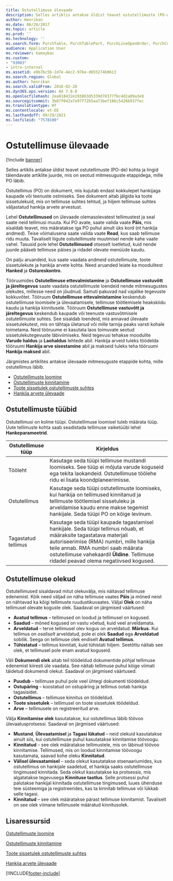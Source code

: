 ```yaml
---
title: Ostutellimuse ülevaade
description: Selles artiklis antakse üldist teavet ostutellimuste (PO-de) kohta ja lingid täiendavate artiklite juurde, mis on seotud mitmesuguste etappidega, mille PO läbib.
author: Henrikan
ms.date: 06/20/2017
ms.topic: article
ms.prod: ''
ms.technology: ''
ms.search.form: PurchTable, PurchTablePart, PurchLineOpenOrder, PurchConfirmationRequestJournal
audience: Application User
ms.reviewer: kamaybac
ms.custom:
- "93083"
- intro-internal
ms.assetid: e9b7bc5b-1d7e-4ec2-97be-d655274b0613
ms.search.region: Global
ms.author: henrikan
ms.search.validFrom: 2016-02-28
ms.dyn365.ops.version: AX 7.0.0
ms.openlocfilehash: 2ea818432e193863d5339d78377fbc4d2a09a3e9
ms.sourcegitcommit: 3b87f042a7e97f72b5aa73bef186c5426b937fec
ms.translationtype: HT
ms.contentlocale: et-EE
ms.lasthandoff: 09/29/2021
ms.locfileid: "7578100"
---
```

# <a name="purchase-order-overview"></a>Ostutellimuse ülevaade

[!include [banner](../includes/banner.md)]

Selles artiklis antakse üldist teavet ostutellimuste (PO-de) kohta ja lingid täiendavate artiklite juurde, mis on seotud mitmesuguste etappidega, mille PO läbib.

Ostutellimus (PO) on dokument, mis kujutab endast kokkulepet hankijaga kaupade või teenuste ostmiseks. See dokument aitab jälgida ka toote sissetulekuid, mis on tellimuse suhtes tehtud, ja hiljem tellimuse suhtes väljastatud hankija arvete arvestust.  

Lehel **Ostutellimused** on ülevaade olemasolevatest tellimustest ja seal saate neid tellimusi muuta. Kui PO avate, saate valida vaate **Päis**, mis sisaldab teavet, mis määratakse iga PO puhul ainult üks kord (nt hankija andmed). Teise võimalusena saate valida vaate **Read**, kus saab tellimuse ridu muuta. Tavaliselt liigute ostutellimuste muutmisel nende kahe vaate vahel. Tasusid pole lehel **Ostutellimused** otseselt loetletud, kuid nende juurde pääseb tellimuse päises ja ridadel olevate menüüde kaudu.  

On palju aruandeid, kus saate vaadata andmeid ostutellimuste, toote sissetulekute ja hankija arvete kohta. Need aruanded leiate ka moodulitest **Hanked** ja **Ostureskontro**.  

Tööruumides **Ostutellimuse ettevalmistamine** ja **Ostutellimuse vastuvõtt ja järeltegevus** saate vaadata ostutellimuste loendeid nende mitmesugustes olekutes, millesse need on jõudnud. Samuti pakuvad nad vajalike tegevuste kokkuvõtet. Tööruum **Ostutellimuse ettevalmistamine** keskendub ostutellimuse loomisele ja ülevaatamisele, tellimuse töötlemisele heakskiidu kaudu ja hankija kinnitusele. Tööruum **Ostutellimuse vastuvõtt ja järeltegevus** keskendub kaupade või teenuste vastuvõtmisele ostutellimuste suhtes. See sisaldab loendeid, mis annavad ülevaate sissetulekutest, mis on tähtaja ületanud või mille tarnija peaks varsti kohale toimetama. Neid tööruume ei kasutata laos toimuvate seotud sissetulekutegevuste läbiviimiseks. Neid tegevusi tehakse moodulite **Varude haldus** ja **Laohaldus** lehtede abil. Hankija arveid tuleks töödelda tööruumi **Hankija arve sisestamine** abil ja makseid tuleks teha tööruumi **Hankija maksed** abil.  

Järgmistes artiklites antakse ülevaade mitmesuguste etappide kohta, mille ostutellimus läbib.

-   [Ostutellimuste loomine](purchase-order-creation.md)
-   [Ostutellimuste kinnitamine](purchase-order-approval-confirmation.md)
-   [Toote sissetulek ostutellimuste suhtes](product-receipt-against-purchase-orders.md)
-   [Hankija arvete ülevaade](../../finance/accounts-payable/vendor-invoices-overview.md)

## <a name="types-of-purchase-orders"></a>Ostutellimuste tüübid
Ostutellimusi on kolme tüüpi. Ostutellimuse loomisel tuleb määrata tüüp. Uute tellimuste kohta saab seadistada tellimuse vaiketüübi lehel **Hankeparameetrid**.

| Ostutellimuse tüüp        | Kirjeldus                                                                                                                                                                                                                                                                           |
|----------------|---------------------------------------------------------------------------------------------------------------------------------------------------------------------------------------------------------------------------------------------------------------------------------------|
| Tööleht        | Kasutage seda tüüpi tellimuse mustandi loomiseks. See tüüp ei mõjuta varude koguseid ega tekita laokandeid. Ostutellimuse töölehe ridu ei lisata koondplaneerimisse.                                                                                                       |
| Ostutellimus | Kasutage seda tüüpi ostutellimuste loomiseks, kui hankija on tellimused kinnitanud ja tellimuste töötlemisel sissetuleku ja arveldamise kaudu enne makse tegemist hankijale. Seda tüüpi PO on kõige levinum.                                                                          |
| Tagastatud tellimus | Kasutage seda tüüpi kaupade tagastamisel hankijale. Seda tüüpi tellimus nõuab, et määraksite tagastatava materjali autoriseerimise (RMA) numbri, mille hankija teile annab. RMA numbri saab määrata ostutellimuse vahekaardil **Üldine**. Tellimuse ridadel peavad olema negatiivsed kogused. |

## <a name="purchase-order-statuses"></a>Ostutellimuse olekud
Ostutellimused sisaldavad mitut olekuvälja, mis näitavad tellimuse edenemist. Kõik need väljad on näha tellimuse vaates **Päis** ja mõned neist on nähtavad ka kõigi tellimuste ruudustikuvaates. Väljal **Olek** on näha tellimusel olevate koguste olek. Saadaval on järgmised väärtused:

-   **Avatud tellimus** – tellimused on loodud ja tellimusel on kogused.
-   **Saadud** – mõned kogused on vastu võetud, kuid veel arveldamata.
-   **Arveldatud** – terve tellimusel olev kogus on arveldatud. **Märkus.** Kui tellimus on *osaliselt* arveldatud, pole ei olek **Saadud** ega **Arveldatud** sobilik. Seega on tellimuse olek endiselt **Avatud tellimus**.
-   **Tühistatud** – tellimus kinnitati, kuid tühistati hiljem. Seetõttu näitab see olek, et tellimusel pole enam avatud koguseid.

Väli **Dokumendi olek** aitab teil töödeldud dokumentide põhjal tellimuse edenemist kiiresti üle vaadata. See näitab tellimuse puhul kõige viimati täidetud dokumendi olekut. Saadaval on järgmised väärtused:

-   **Puudub** – tellimuse puhul pole veel ühtegi dokumenti töödeldud.
-   **Ostupäring** – koostatud on ostupäring ja tellimus ootab hankija tagasisidet.
-   **Ostutellimus** – tellimuse kinnitus on töödeldud.
-   **Toote sissetulek** – tellimusel on toote sissetulek töödeldud.
-   **Arve** – tellimusele on registreeritud arve.

Välja **Kinnitamise olek** kasutatakse, kui ostutellimus läbib töövoo ülevaatusprotsessi. Saadaval on järgmised väärtused:

-   **Mustand**, **Ülevaatamisel** ja **Tagasi lükatud** – neid olekuid kasutatakse ainult siis, kui ostutellimuse puhul kasutatakse kinnitamise töövoogu.
-   **Kinnitatud** – see olek määratakse tellimustele, mis on läbinud töövoo kinnitamise. Tellimused, mis on loodud kinnitamise töövoogu kasutamata, saavad kohe oleku **Kinnitatud**.
-   **Välisel ülevaatamisel** – seda olekut kasutatakse stsenaariumides, kus ostutellimus on hankijale saadetud, et hankija saaks ostutellimuse tingimused kinnitada. Seda olekut kasutatakse ka protsessis, mis algatatakse tegevusega **Kinnituse taotlus**. Selle protsessi puhul palutakse hankijal kinnitada ostutellimuse tingimused, luues ühenduse teie süsteemiga ja registreerides, kas ta kinnitab tellimuse või lükkab selle tagasi.
-   **Kinnitatud** – see olek määratakse pärast tellimuse kinnitamist. Tavaliselt on see olek viimane tellimusele määratud kinnitusolek.


## <a name="additional-resources"></a>Lisaressursid

[Ostutellimuste loomine](purchase-order-creation.md)

[Ostutellimuste kinnitamine](purchase-order-approval-confirmation.md)

[Toote sissetulek ostutellimuste suhtes](product-receipt-against-purchase-orders.md)

[Hankija arvete ülevaade](../../finance/accounts-payable/vendor-invoices-overview.md)





[!INCLUDE[footer-include](../../includes/footer-banner.md)]